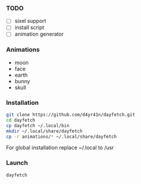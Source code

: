### TODO
- [ ] sixel support
- [ ] install script
- [ ] animation generator

### Animations
- moon
- face
- earth
- bunny
- skull


### Installation
```sh
git clone https://github.com/d4yr41n/dayfetch.git
cd dayfetch
cp dayfetch ~/.local/bin
mkdir ~/.local/share/dayfetch
cp -r animations/* ~/.local/share/dayfetch
```

For global installation replace ~/.local to /usr

### Launch
```sh
dayfetch
```


